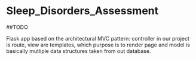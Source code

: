 # Sleep_Disorders_Assessment
##TODO

Flask app based on the architectural MVC pattern: 
controller in our project is route, view are templates, which purpose is to render page and model is basically mutliple data structures taken from out database.  

